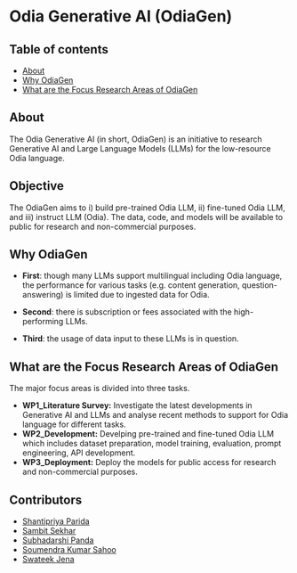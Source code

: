 # Odia Generative AI (OdiaGen)


## Table of contents
* [About](#about)
* [Why OdiaGen](#why-odiagen)
* [What are the Focus Research Areas of OdiaGen](#what-are-the-focus-research-areas-of-odiagen)


## About
The Odia Generative AI (in short, OdiaGen) is an initiative to research Generative AI and Large Language Models (LLMs) for the low-resource Odia language.

## Objective
The OdiaGen aims to i) build pre-trained Odia LLM, ii) fine-tuned Odia LLM, and iii) instruct LLM (Odia). The data, code, and models will be available to public for research and non-commercial purposes.  

## Why OdiaGen

* **First**: though many LLMs support multilingual including Odia language, the performance for various tasks (e.g. content generation, question-answering) is limited due to ingested data for Odia. 

* **Second**: there is subscription or fees associated with the high-performing LLMs.

* **Third**: the usage of data input to these LLMs is in question.

## What are the Focus Research Areas of OdiaGen
The major focus areas is divided into three tasks.

*  **WP1_Literature Survey:** Investigate the latest developments in Generative AI and LLMs and analyse recent methods to support for Odia language for different tasks. 
*  **WP2_Development:** Develping pre-trained and fine-tuned Odia LLM which includes dataset preparation, model training, evaluation, prompt engineering, API development. 
*  **WP3_Deployment:** Deploy the models for public access for research and non-commercial purposes.

## Contributors
* [Shantipriya Parida](https://www.linkedin.com/in/shantipriya-parida-9781a9127/)
* [Sambit Sekhar](https://www.linkedin.com/in/sambit-sekhar-ai/)
* [Subhadarshi Panda](https://www.linkedin.com/in/subhadarshi-panda-1ba5091a/)
* [Soumendra Kumar Sahoo](https://www.linkedin.com/in/soumendrak/)
* [Swateek Jena](https://www.linkedin.com/in/swateek/)




